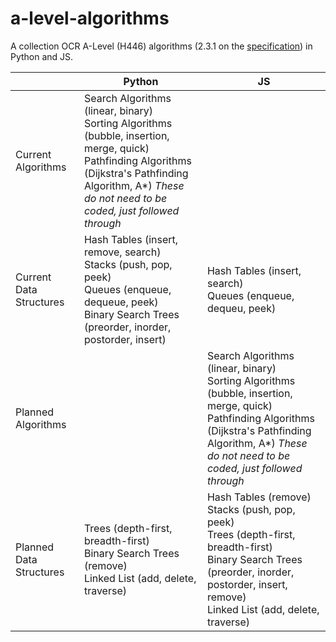 # a-level-algorithms

A collection OCR A-Level (H446) algorithms (2.3.1 on the [specification](https://www.ocr.org.uk/Images/170844-specification-accredited-a-level-gce-computer-science-h446.pdf)) in Python and JS. 

|                         	| Python                                                                                                                                                                                                          	| JS                                                                                                                                                                                                                  	|
|-------------------------	|-----------------------------------------------------------------------------------------------------------------------------------------------------------------------------------------------------------------	|---------------------------------------------------------------------------------------------------------------------------------------------------------------------------------------------------------------------	|
| Current Algorithms      	| Search Algorithms (linear, binary)<br>Sorting Algorithms (bubble, insertion, merge, quick)<br>Pathfinding Algorithms (Dijkstra's Pathfinding Algorithm, A\*) *These do not need to be coded, just followed through*  	|                                                                                                                                                                                                                     	|
| Current Data Structures 	| Hash Tables (insert, remove, search) <br>Stacks (push, pop, peek)<br>Queues (enqueue, dequeue, peek) <br> Binary Search Trees (preorder, inorder, postorder, insert)                                                                                                            	| Hash Tables (insert, search)<br>Queues (enqueue, dequeu, peek)                                                                                                                                                      	|
| Planned Algorithms      	|                                                                                                                           	| Search Algorithms (linear, binary)<br>Sorting Algorithms (bubble, insertion, merge, quick)<br>Pathfinding Algorithms (Dijkstra's Pathfinding Algorithm, A\*) *These do not need to be coded, just followed through* 	|
| Planned Data Structures 	| Trees (depth-first, breadth-first)<br>Binary Search Trees (remove)<br>Linked List (add, delete, traverse)                                                                 	| Hash Tables (remove)<br>Stacks (push, pop, peek)<br>Trees (depth-first, breadth-first)<br>Binary Search Trees (preorder, inorder, postorder, insert, remove)<br>Linked List (add, delete, traverse)                 	|
